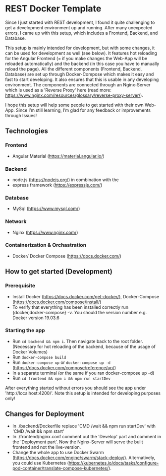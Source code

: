 # REST Docker Template
Since I just started with REST development, I found it quite challenging to get a development environment up and running. After many unexpected errors, I came up with this setup, which includes a Frontend, Backend, and Database.

This setup is mainly intended for development, but with some changes, it can be used for development as well (see below). It features hot reloading for the Angular Frontend (= if you make changes the Web-App will be reloaded automatically) and the backend (in this case you have to manually reload the page). All the different components (Frontend, Backend, Database) are set up through Docker-Compose which makes it easy and fast to start developing. It also ensures that this is usable in any developing environment. The components are connected through an Nginx-Server which is used as a 'Reverse Proxy' here (read more: https://www.nginx.com/resources/glossary/reverse-proxy-server/). 

I hope this setup will help some people to get started with their own Web-App. Since I’m still learning, I’m glad for any feedback or improvements through Issues! 

## Technologies 

### Frontend
- Angular Material (https://material.angular.io/)
### Backend
- node.js (https://nodejs.org/) in combination with the 
- express framework (https://expressjs.com/)
### Database 
- MySql (https://www.mysql.com/)
### Network
- Nginx (https://www.nginx.com/)

### Containerization & Orchastration 
- Docker/ Docker Compose (https://docs.docker.com/)

## How to get started (Development)

### Prerequisite

- Install Docker (https://docs.docker.com/get-docker/), Docker-Compose (https://docs.docker.com/compose/install/)
- To verify that everything has been installed correctly run {docker,docker-compose} -v. You should the version number e.g. Docker version 19.03.6

### Starting the app

- Run `cd backend && npm i`. Then navigate back to the root folder. (Necessary for hot reloading of the backend, because of the usage of Docker Volumes)
- Run `docker-compose build`
- Run `docker-compose up` or `docker-compose up -d` (https://docs.docker.com/compose/reference/up/)
- In a separate terminal (or the same if you ran docker-compose up -d) 
- Run `cd frontend && npm i && npm run startDev`

After everything started without errors you should see the app under 'http://localhost:4200/'. Note this setup is intended for developing purposes only!

## Changes for Deployment

- In ./backend/Dockerfile replace 'CMD /wait && npm run startDev' with 'CMD /wait && npm start'
- In ./frontend/nginx.conf comment out the 'Develop' part and comment in the 'Deployment part'. Now the Nginx-Server will serve the built frontend and not the live-version. 
- Change the whole app to use Docker Swarm (https://docs.docker.com/engine/swarm/stack-deploy/). Alternatively, you could use Kubernetes (https://kubernetes.io/docs/tasks/configure-pod-container/translate-compose-kubernetes/).


